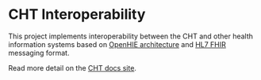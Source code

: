 # CHT Interoperability

This project implements interoperability between the CHT and other health information systems based on [OpenHIE architecture](https://ohie.org/) and [HL7 FHIR](https://www.hl7.org/fhir/index.html) messaging format.

Read more detail on the [CHT docs site](https://docs.communityhealthtoolkit.org/building/guides/interoperability/).
